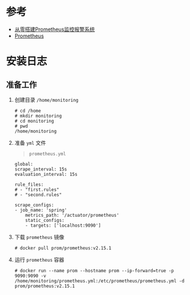 # 参考

- [从零搭建Prometheus监控报警系统](https://www.cnblogs.com/chenqionghe/p/10494868.html)
- [Prometheus](https://www.jianshu.com/p/93c840025f01)

# 安装日志

## 准备工作

1. 创建目录 `/home/monitoring`

    ```
    # cd /home
    # mkdir monitoring
    # cd monitoring
    # pwd
    /home/monitoring
    ```

1. 准备 `yml` 文件

    > `prometheus.yml`

    ```
    global:
    scrape_interval: 15s
    evaluation_interval: 15s

    rule_files:
    # - "first.rules"
    # - "second.rules"

    scrape_configs:
    - job_name: 'spring'
        metrics_path: '/actuator/prometheus'
        static_configs:
        - targets: ['localhost:9090']
    ```

1. 下载 `prometheus` 镜像

    ```
    # docker pull prom/prometheus:v2.15.1
    ```

1. 运行 `prometheus` 容器

    ```
    # docker run --name prom --hostname prom --ip-forward=true -p 9090:9090 -v /home/monitoring/prometheus.yml:/etc/prometheus/prometheus.yml -d prom/prometheus:v2.15.1 
    ```
